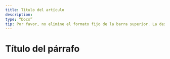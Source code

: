 ```yaml
---
title: Título del artículo
description:
type: “Docs”
tip: Por favor, no elimine el formato fijo de la barra superior. La descripción es para la descripción del artículo. Si no se llena, se tomará el primer párrafo del contenido.
---
```

# Título del párrafo